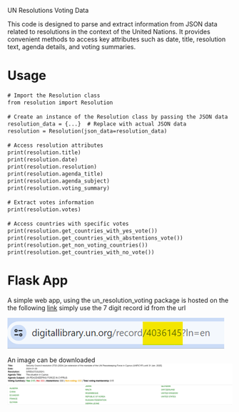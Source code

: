 UN Resolutions Voting Data

This code is designed to parse and extract information from JSON data related to resolutions in the context of the United Nations. It provides convenient methods to access key attributes such as date, title, resolution text, agenda details, and voting summaries.

# Usage
```
# Import the Resolution class
from resolution import Resolution

# Create an instance of the Resolution class by passing the JSON data
resolution_data = {...}  # Replace with actual JSON data
resolution = Resolution(json_data=resolution_data)

# Access resolution attributes
print(resolution.title)
print(resolution.date)
print(resolution.resolution)
print(resolution.agenda_title)
print(resolution.agenda_subject)
print(resolution.voting_summary)

# Extract votes information
print(resolution.votes)

# Access countries with specific votes
print(resolution.get_countries_with_yes_vote())
print(resolution.get_countries_with_abstentions_vote())
print(resolution.get_non_voting_countries())
print(resolution.get_countries_with_no_vote())
```

# Flask App
A simple web app, using the un_resolution_voting package is hosted on the the following [link](https://un-resolutions-s5e6gpyfea-uc.a.run.app/)
simply use the 7 digit record id from the url

![url.png](img/url.png)

An image can be downloaded
![4036145.png](img/4036145.png)